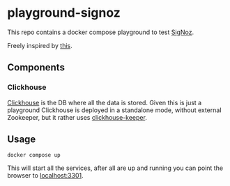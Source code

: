 # playground-signoz

This repo contains a docker compose playground to test
[SigNoz](https://github.com/SigNoz/signoz).

Freely inspired by
[this](https://github.com/SigNoz/signoz/blob/develop/deploy/docker/clickhouse-setup/docker-compose.yaml).

## Components

### Clickhouse

[Clickhouse](https://github.com/SigNoz/signoz) is the DB where all the data is
stored. Given this is just a playground Clickhouse is deployed in a standalone
mode, without external Zookeeper, but it rather uses
[clickhouse-keeper](https://clickhouse.com/docs/en/guides/sre/keeper/clickhouse-keeper).

## Usage

```shell
docker compose up
```

This will start all the services, after all are up and running you can point the
browser to [localhost:3301](http://localhost:3301/).
